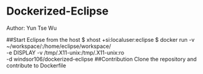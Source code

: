 # Dockerized-Eclipse
Author: Yun Tse Wu

##Start Eclipse from the host
$ xhost +si:localuser:eclipse
$ docker run -v ~/workspace/:/home/eclipse/workspace/ \
-e DISPLAY -v /tmp/.X11-unix:/tmp/.X11-unix:ro \
-d windsor106/dockerized-eclipse
##Contribution
Clone the repository and contribute to Dockerfile

